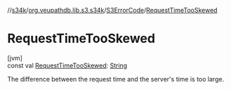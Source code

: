 //[s34k](../../../index.md)/[org.veupathdb.lib.s3.s34k](../index.md)/[S3ErrorCode](index.md)/[RequestTimeTooSkewed](-request-time-too-skewed.md)

# RequestTimeTooSkewed

[jvm]\
const val [RequestTimeTooSkewed](-request-time-too-skewed.md): [String](https://kotlinlang.org/api/latest/jvm/stdlib/kotlin/-string/index.html)

The difference between the request time and the server's time is too large.
